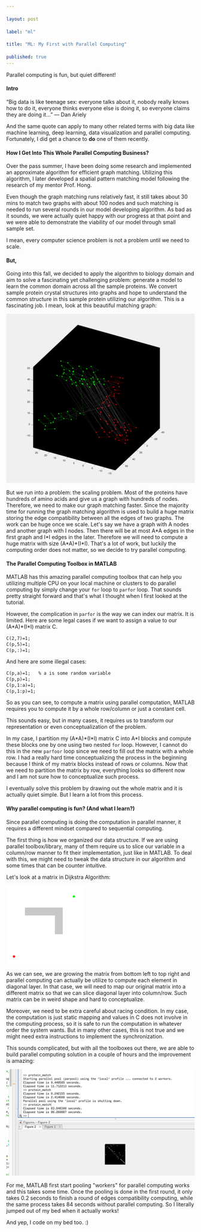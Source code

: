 ```yaml
---

layout: post

label: "ml"

title: "ML: My First with Parallel Computing"

published: true
---
```


Parallel computing is fun, but quiet different!

#### Intro

“Big data is like teenage sex: everyone talks about it, nobody really knows how to do it, everyone thinks everyone else is doing it, so everyone claims they are doing it…” — Dan Ariely

And the same quote can apply to many other related terms with big data like machine learning, deep learning, data visualization and parallel computing. Fortunately, I did get a chance to **do** one of them recently. 

#### How I Get Into This Whole Parallel Computing Business?

Over the pass summer, I have been doing some research and implemented an approximate algorithm for efficient graph matching. Utilizing this algorithm, I later developed a spatial pattern matching model following the research of my mentor Prof. Hong.

Even though the graph matching runs relatively fast, it still takes about 30 mins to match two graphs with about 100 nodes and such matching is needed to run several rounds in our model developing algorithm. As bad as it sounds, we were actually quiet happy with our progress at that point and we were able to demonstrate the viability of our model through small sample set. 

I mean, every computer science problem is not a problem until we need to scale.

#### But,

Going into this fall, we decided to apply the algorithm to biology domain and aim to solve a fascinating yet challenging problem: generate a model to learn the common domain across all the sample proteins. We convert sample protein crystal structures into graphs and hope to understand the common structure in this sample protein utilizing our algorithm. This is a fascinating job. I mean, look at this beautiful matching graph:

![p-compute-1](https://raw.githubusercontent.com/WesleyyC/blog/gh-pages/images/p-compute-1.png)

But we run into a problem: the scaling problem. Most of the proteins have hundreds of amino acids and give us a graph with hundreds of nodes. Therefore, we need to make our graph matching faster. Since the majority time for running the graph matching algorithm is used to build a huge matrix storing the edge compatibility between all the edges of two graphs. The work can be huge once we scale. Let's say we have a graph with A nodes and another graph with I nodes. Then there will be at most A\*A edges in the first graph and I\*I edges in the later. Therefore we will need to compute a huge matrix with size (A\*A)\*(I\*I). That's a lot of work, but luckily the computing order does not matter, so we decide to try parallel computing.

#### The Parallel Computing Toolbox in MATLAB

MATLAB has this amazing parallel computing toolbox that can help you utilizing multiple CPU on your local machine or clusters to do parallel computing by simply change your `for` loop to `parfor` loop. That sounds pretty straight forward and that's what I thought when I first looked at the tutorial.

However, the complication in `parfor` is the way we can index our matrix. It is limited. Here are some legal cases if we want to assign a value to our (A\*A)\*(I\*I) matrix C.

```
C(2,7)=1;
C(p,5)=1;
C(p,:)=1;
```
And here are some illegal cases:

```
C(p,a)=1;	% a is some random variable
C(p,p)=1;
C(p,1:a)=1;
C(p,1:p)=1;

```
So as you can see, to compute a matrix using parallel computation, MATLAB requires you to compute it by a whole row/column or just a constant cell.

This sounds easy, but in many cases, it requires us to transform our representation or even conceptualization of the problem.

In my case, I partition my (A\*A)\*(I\*I) matrix C into A\*I blocks and compute these blocks one by one using two nested `for` loop. However, I cannot do this in the new `parfoor` loop since we need to fill out the matrix with a whole row. I had a really hard time conceptualizing the process in the beginning because I think of my matrix blocks instead of rows or columns. Now that we need to partition the matrix by row, everything looks so different now and I am not sure how to conceptualize such process.

I eventually solve this problem by drawing out the whole matrix and it is actually quiet simple. But I learn a lot from this process.

#### Why parallel computing is fun? (And what I learn?)

Since parallel computing is doing the computation in parallel manner, it requires a different mindset compared to sequential computing.

The first thing is how we organized our data structure. If we are using parallel toolbox/library, many of them require us to slice our variable in a column/row manner to fit their implementation, just like in MATLAB. To deal with this, we might need to tweak the data structure in our algorithm and some times that can be counter intuitive.

Let's look at a matrix in Dijkstra Algorithm:

![p-compute-3](https://raw.githubusercontent.com/WesleyyC/blog/gh-pages/images/p-compute-3.gif)

As we can see, we are growing the matrix from bottom left to top right and parallel computing can actually be utilize to compute each element in diagonal layer. In that case, we will need to map our original matrix into a different matrix so that we can slice diagonal layer into column/row. Such matrix can be in weird shape and hard to conceptualize.

Moreover, we need to be extra careful about racing condition. In my case, the computation is just static mapping and values in C does not involve in the computing process, so it is safe to run the computation in whatever order the system wants. But in many other cases, this is not true and we might need extra instructions to implement the synchronization.

This sounds complicated, but with all the toolboxes out there, we are able to build parallel computing solution in a couple of hours and the improvement is amazing:

![p-compute-2](https://raw.githubusercontent.com/WesleyyC/blog/gh-pages/images/p-compute-2.png)

For me, MATLAB first start pooling "workers" for parallel computing works and this takes some time. Once the pooling is done in the first round, it only takes 0.2 seconds to finish a round of edges compatibility computing, while the same process takes 84 seconds without parallel computing. So I literally jumped out of my bed when it actually works!

And yep, I code on my bed too. :)

